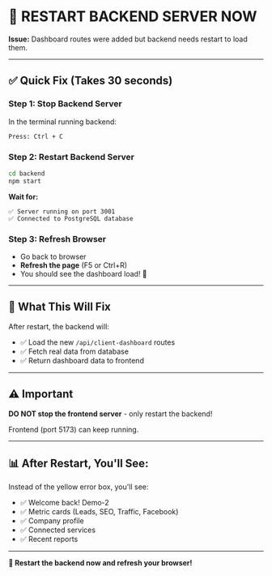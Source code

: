 # 🔄 RESTART BACKEND SERVER NOW

**Issue:** Dashboard routes were added but backend needs restart to load them.

---

## ✅ Quick Fix (Takes 30 seconds)

### Step 1: Stop Backend Server
In the terminal running backend:
```
Press: Ctrl + C
```

### Step 2: Restart Backend Server
```bash
cd backend
npm start
```

**Wait for:** 
```
✅ Server running on port 3001
✅ Connected to PostgreSQL database
```

### Step 3: Refresh Browser
- Go back to browser
- **Refresh the page** (F5 or Ctrl+R)
- You should see the dashboard load! 🎉

---

## 🎯 What This Will Fix

After restart, the backend will:
- ✅ Load the new `/api/client-dashboard` routes
- ✅ Fetch real data from database
- ✅ Return dashboard data to frontend

---

## ⚠️ Important

**DO NOT stop the frontend server** - only restart the backend!

Frontend (port 5173) can keep running.

---

## 📊 After Restart, You'll See:

Instead of the yellow error box, you'll see:
- ✅ Welcome back! Demo-2
- ✅ Metric cards (Leads, SEO, Traffic, Facebook)  
- ✅ Company profile
- ✅ Connected services
- ✅ Recent reports

---

**🚀 Restart the backend now and refresh your browser!**

